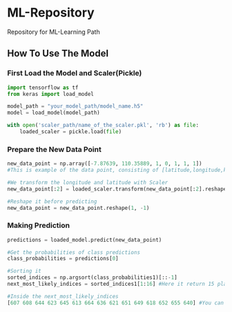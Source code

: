 # ML-Repository
Repository for ML-Learning Path

## How To Use The Model
### First Load the Model and Scaler(Pickle)
```python
import tensorflow as tf
from keras import load_model

model_path = "your_model_path/model_name.h5"
model = load_model(model_path)

with open('scaler_path/name_of_the_scaler.pkl', 'rb') as file:
    loaded_scaler = pickle.load(file)
```

### Prepare the New Data Point
```python
new_data_point = np.array([-7.87639, 110.35889, 1, 0, 1, 1, 1])
#This is example of the data point, consisting of [latitude,longitude,kategori1,kategori2,kategori3,kategori4,kategori5]

#We transform the longitude and latitude with Scaler
new_data_point[:2] = loaded_scaler.transform(new_data_point[:2].reshape(1,-1))

#Reshape it before predicting
new_data_point = new_data_point.reshape(1, -1)
```
### Making Prediction
```python
predictions = loaded_model.predict(new_data_point)

#Get the probabilities of class predictions
class_probabilities = predictions[0]

#Sorting it
sorted_indices = np.argsort(class_probabilities1)[::-1]
next_most_likely_indices = sorted_indices1[1:16] #Here it return 15 places id, you can change it accordingly

#Inside the next_most_likely_indices
[607 608 644 623 645 613 664 636 621 651 649 618 652 655 640] #You can search this id in the database to get data of laundry places
```
